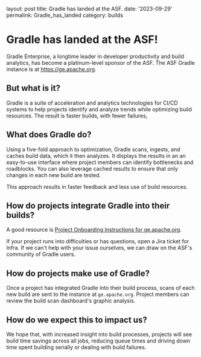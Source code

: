layout: post title: Gradle has landed at the ASF. date: '2023-09-29' permalink: Gradle_has_landed category: builds

# Gradle has landed at the ASF!

Gradle Enterprise, a longtime leader in developer productivity and build analytics, has become a platinum-level sponsor of the ASF. The ASF Gradle instance is at <a href="https://ge.apache.org" target="_blank">https://ge.apache.org</a>.

## But what is it?
Gradle is a suite of acceleration and analytics technologies for CI/CD  systems to help projects identify and analyze trends while optimizing build resources. The result is faster builds, with fewer failures,

## What does Gradle do?
Using a five-fold approach to optimization, Gradle scans, ingests, and caches build data, which it then analyzes. It displays the results in an an easy-to-use interface where project members can identify bottlenecks and roadblocks. You can also leverage cached results to ensure that only changes in each new build are tested.

This approach results in faster feedback and less use of build resources. 

## How do projects integrate Gradle into their builds?
A good resource is <a href="https://cwiki.apache.org/confluence/display/INFRA/Project+Onboarding+Instructions+for+ge.apache.org" target="_blank">Project Onboarding Instructions for ge.apache.org</a>. 

If your project runs into difficulties or has questions, open a Jira ticket for Infra. If we can't help with your issue ourselves, we can draw on the ASF's community of Gradle users.

## How do projects make use of Gradle?
Once a project has integrated Gradle into their build process, scans of each new build are sent to the instance at `ge.apache.org`. Project members can review the build scan dashboard's graphic analysis.

## How do we expect this to impact us?
We hope that, with increased insight into build processes, projects will see build time savings across all jobs, reducing queue times and driving down time spent building serially or dealing with build failures.
